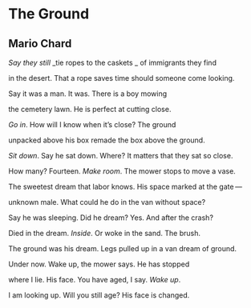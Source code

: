 # The Ground
## Mario Chard
_Say they still_
 _tie ropes to the caskets
_
of immigrants they find

in the desert. That a rope
saves time should
someone come looking.

Say it was a man.
It was. There is
a boy mowing

the cemetery lawn.
He is perfect
at cutting close.

 _Go in_. How will I know
when it’s close?
The ground

unpacked above his box
remade the box
above the ground.

 _Sit down_. Say he sat down.
Where? It matters
that they sat so close.

How many? Fourteen.
 _Make room_. The mower
stops to move a vase.

The sweetest dream
that labor knows. His space
marked at the gate —

unknown male.
What could he do
in the van without space?

Say he was sleeping.
Did he dream? Yes.
And after the crash?

Died in the dream.
 _Inside_. Or woke
in the sand. The brush.

The ground was his dream.
Legs pulled up in a van
dream of ground.

Under now. Wake up,
the mower says.
He has stopped

where I lie. His face.
You have aged, I say.
 _Wake up_.

I am looking up.
Will you still age?
His face is changed.